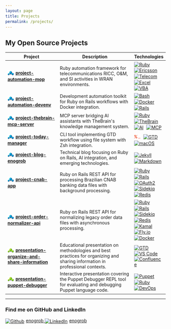 ```yaml
---
layout: page
title: Projects
permalink: /projects/
---
```


<style>
table {
  width: 100%;
  table-layout: fixed;
}
table th:nth-child(1), table td:nth-child(1) {
  width: 35%;
}
table th:nth-child(2), table td:nth-child(2) {
  width: 50%;
}
table th:nth-child(3), table td:nth-child(3) {
  width: 15%;
}
</style>

## My Open Source Projects

| Project | Description | Technologies |
|---------|-------------|--------------|
| <img src="/assets/images/project.png" alt="Project" style="vertical-align: middle; width: 20px; margin-right: 5px;"><span style="font-size: 14px;">[**project-automation-mop**](https://github.com/enogrob/project-automation-mop)</span> | Ruby automation framework for telecommunications RICC, O&M, and SI activities in WRAN environments. | <a href="https://www.ruby-lang.org/" target="_blank"><img src="https://cdn.jsdelivr.net/gh/devicons/devicon/icons/ruby/ruby-original.svg" alt="Ruby" width="20" height="20" style="vertical-align: middle; margin-right: 5px;"></a> <a href="https://www.ericsson.com/" target="_blank"><img src="https://www.ericsson.com/favicon.ico" alt="Ericsson" width="20" height="20" style="vertical-align: middle; margin-right: 5px;"></a> <a href="https://networkx.org/" target="_blank"><img src="https://cdn.jsdelivr.net/gh/devicons/devicon/icons/networkx/networkx-original.svg" alt="Telecom" width="20" height="20" style="vertical-align: middle; margin-right: 5px;"></a> <a href="https://www.microsoft.com/en-us/microsoft-365/excel" target="_blank"><img src="https://img.icons8.com/color/48/microsoft-excel-2019.png" alt="Excel" width="20" height="20" style="vertical-align: middle; margin-right: 5px;"></a> <a href="https://docs.microsoft.com/en-us/office/vba/api/overview/" target="_blank"><img src="https://img.icons8.com/fluency/48/microsoft-office-2019.png" alt="VBA" width="20" height="20" style="vertical-align: middle;"></a> |
| <img src="/assets/images/project.png" alt="Project" style="vertical-align: middle; width: 20px; margin-right: 5px;"><span style="font-size: 14px;">[**project-automation-devenv**](https://github.com/enogrob/project-automation-devenv)</span> | Development automation toolkit for Ruby on Rails workflows with Docker integration. | <a href="https://www.gnu.org/software/bash/" target="_blank"><img src="https://cdn.jsdelivr.net/gh/devicons/devicon/icons/bash/bash-original.svg" alt="Bash" width="20" height="20" style="vertical-align: middle; margin-right: 5px;"></a> <a href="https://www.docker.com/" target="_blank"><img src="https://cdn.jsdelivr.net/gh/devicons/devicon/icons/docker/docker-original.svg" alt="Docker" width="20" height="20" style="vertical-align: middle; margin-right: 5px;"></a> <a href="https://rubyonrails.org/" target="_blank"><img src="https://cdn.jsdelivr.net/gh/devicons/devicon/icons/rails/rails-original-wordmark.svg" alt="Rails" width="20" height="20" style="vertical-align: middle;"></a> |
| <img src="/assets/images/project.png" alt="Project" style="vertical-align: middle; width: 20px; margin-right: 5px;"><span style="font-size: 14px;">[**project-thebrain-mcp-server**](https://github.com/enogrob/project-thebrain-mcp-server)</span> | MCP server bridging AI assistants with TheBrain's knowledge management system. | <a href="https://www.ruby-lang.org/" target="_blank"><img src="https://cdn.jsdelivr.net/gh/devicons/devicon/icons/ruby/ruby-original.svg" alt="Ruby" width="20" height="20" style="vertical-align: middle; margin-right: 5px;"></a> <a href="https://www.thebrain.com/" target="_blank"><img src="https://www.thebrain.com/favicon.ico" alt="TheBrain" width="20" height="20" style="vertical-align: middle; margin-right: 5px;"></a> <a href="https://www.tensorflow.org/" target="_blank"><img src="https://cdn.jsdelivr.net/gh/devicons/devicon/icons/tensorflow/tensorflow-original.svg" alt="AI" width="20" height="20" style="vertical-align: middle; margin-right: 5px;"></a> <a href="https://modelcontextprotocol.io/" target="_blank"><img src="https://cdn.jsdelivr.net/gh/devicons/devicon/icons/json/json-original.svg" alt="MCP" width="20" height="20" style="vertical-align: middle;"></a> |
| <img src="/assets/images/project.png" alt="Project" style="vertical-align: middle; width: 20px; margin-right: 5px;"><span style="font-size: 14px;">[**project-today-manager**](https://github.com/enogrob/project-today-manager)</span> | CLI tool implementing GTD workflow using file system with Zsh integration. | <a href="https://www.zsh.org/" target="_blank"><img src="/assets/images/zsh.png" alt="Zsh" width="20" height="20" style="vertical-align: middle; margin-right: 5px;"></a> <a href="https://www.vim.org/" target="_blank"><img src="https://cdn.jsdelivr.net/gh/devicons/devicon/icons/vim/vim-original.svg" alt="GTD" width="20" height="20" style="vertical-align: middle; margin-right: 5px;"></a> <a href="https://www.apple.com/macos/" target="_blank"><img src="https://cdn.jsdelivr.net/gh/devicons/devicon/icons/apple/apple-original.svg" alt="macOS" width="20" height="20" style="vertical-align: middle;"></a> |
| <img src="/assets/images/project.png" alt="Project" style="vertical-align: middle; width: 20px; margin-right: 5px;"><span style="font-size: 14px;">[**project-blog-enogrob**](https://github.com/enogrob/project-blog-enogrob)</span> | Technical blog focusing on Ruby on Rails, AI integration, and emerging technologies. | <a href="https://jekyllrb.com/" target="_blank"><img src="https://cdn.jsdelivr.net/gh/devicons/devicon/icons/jekyll/jekyll-original.svg" alt="Jekyll" width="20" height="20" style="vertical-align: middle; margin-right: 5px;"></a> <a href="https://www.markdownguide.org/" target="_blank"><img src="https://cdn.jsdelivr.net/gh/devicons/devicon/icons/markdown/markdown-original.svg" alt="Markdown" width="20" height="20" style="vertical-align: middle;"></a> |
| <img src="/assets/images/project.png" alt="Project" style="vertical-align: middle; width: 20px; margin-right: 5px;"><span style="font-size: 14px;">[**project-cnab-app**](https://github.com/enogrob/project-cnab-app)</span> | Ruby on Rails REST API for processing Brazilian CNAB banking data files with background processing. | <a href="https://www.ruby-lang.org/" target="_blank"><img src="https://cdn.jsdelivr.net/gh/devicons/devicon/icons/ruby/ruby-original.svg" alt="Ruby" width="20" height="20" style="vertical-align: middle; margin-right: 5px;"></a> <a href="https://rubyonrails.org/" target="_blank"><img src="https://cdn.jsdelivr.net/gh/devicons/devicon/icons/rails/rails-original-wordmark.svg" alt="Rails" width="20" height="20" style="vertical-align: middle; margin-right: 5px;"></a> <a href="https://oauth.net/2/" target="_blank"><img src="https://img.icons8.com/color/48/security-checked.png" alt="OAuth2" width="20" height="20" style="vertical-align: middle; margin-right: 5px;"></a> <a href="https://sidekiq.org/" target="_blank"><img src="https://sidekiq.org/favicon.ico" alt="Sidekiq" width="20" height="20" style="vertical-align: middle; margin-right: 5px;"></a> <a href="https://redis.io/" target="_blank"><img src="https://cdn.jsdelivr.net/gh/devicons/devicon/icons/redis/redis-original.svg" alt="Redis" width="20" height="20" style="vertical-align: middle;"></a> |
| <img src="/assets/images/project.png" alt="Project" style="vertical-align: middle; width: 20px; margin-right: 5px;"><span style="font-size: 14px;">[**project-order-normalizer-api**](https://github.com/enogrob/project-order-normalizer-api)</span> | Ruby on Rails REST API for normalizing legacy order data files with asynchronous processing. | <a href="https://www.ruby-lang.org/" target="_blank"><img src="https://cdn.jsdelivr.net/gh/devicons/devicon/icons/ruby/ruby-original.svg" alt="Ruby" width="20" height="20" style="vertical-align: middle; margin-right: 5px;"></a> <a href="https://rubyonrails.org/" target="_blank"><img src="https://cdn.jsdelivr.net/gh/devicons/devicon/icons/rails/rails-original-wordmark.svg" alt="Rails" width="20" height="20" style="vertical-align: middle; margin-right: 5px;"></a> <a href="https://sidekiq.org/" target="_blank"><img src="https://sidekiq.org/favicon.ico" alt="Sidekiq" width="20" height="20" style="vertical-align: middle; margin-right: 5px;"></a> <a href="https://redis.io/" target="_blank"><img src="https://cdn.jsdelivr.net/gh/devicons/devicon/icons/redis/redis-original.svg" alt="Redis" width="20" height="20" style="vertical-align: middle; margin-right: 5px;"></a> <a href="https://kamal-deploy.org/" target="_blank"><img src="https://img.icons8.com/color/48/deployment.png" alt="Kamal" width="20" height="20" style="vertical-align: middle; margin-right: 5px;"></a> <a href="https://fly.io/" target="_blank"><img src="https://fly.io/phx/ui/images/favicon/favicon-595d1312b35dfe32838befdf8505515e.ico?vsn=d" alt="Fly.io" width="20" height="20" style="vertical-align: middle; margin-right: 5px;"></a> <a href="https://www.docker.com/" target="_blank"><img src="https://cdn.jsdelivr.net/gh/devicons/devicon/icons/docker/docker-original.svg" alt="Docker" width="20" height="20" style="vertical-align: middle;"></a> |
| <img src="/assets/images/presentation.png" alt="Presentation" style="vertical-align: middle; width: 20px; margin-right: 5px;"><span style="font-size: 14px;">[**presentation-organize-and-share-information**](https://github.com/enogrob/presentation-organize-and-share-information)</span> | Educational presentation on methodologies and best practices for organizing and sharing information in professional contexts. | <a href="https://www.gettingthingsdone.com/" target="_blank"><img src="https://gettingthingsdone.com/favicon-32x32.png" alt="GTD" width="20" height="20" style="vertical-align: middle; margin-right: 5px;"></a> <a href="https://code.visualstudio.com/" target="_blank"><img src="https://cdn.jsdelivr.net/gh/devicons/devicon/icons/vscode/vscode-original.svg" alt="VS Code" width="20" height="20" style="vertical-align: middle; margin-right: 5px;"></a> <a href="https://www.atlassian.com/software/confluence" target="_blank"><img src="https://img.icons8.com/color/48/confluence.png" alt="Confluence" width="20" height="20" style="vertical-align: middle;"></a> |
| <img src="/assets/images/presentation.png" alt="Presentation" style="vertical-align: middle; width: 20px; margin-right: 5px;"><span style="font-size: 14px;">[**presentation-puppet-debugger**](https://github.com/enogrob/presentation-puppet-debugger)</span> | Interactive presentation covering the Puppet Debugger REPL tool for evaluating and debugging Puppet language code. | <a href="https://puppet.com/" target="_blank"><img src="https://www.puppet.com/sites/default/files/favicon.ico" alt="Puppet" width="20" height="20" style="vertical-align: middle; margin-right: 5px;"></a> <a href="https://www.ruby-lang.org/" target="_blank"><img src="https://cdn.jsdelivr.net/gh/devicons/devicon/icons/ruby/ruby-original.svg" alt="Ruby" width="20" height="20" style="vertical-align: middle; margin-right: 5px;"></a> <a href="https://www.linux.org/" target="_blank"><img src="https://cdn.jsdelivr.net/gh/devicons/devicon/icons/linux/linux-original.svg" alt="DevOps" width="20" height="20" style="vertical-align: middle;"></a> |

---

### Find me on GitHub and LinkedIn
<a href="https://github.com/enogrob" target="_blank" rel="noopener">
  <img src="/assets/images/github.ico" alt="Github" style="vertical-align: middle; width: 20px; margin-right: 5px;">enogrob
</a>

<a href="https://www.linkedin.com/in/enogrob/" target="_blank" rel="noopener">
  <img src="/assets/images/linkedin.ico" alt="LinkedIn" style="vertical-align: middle; width: 20px; margin-right: 5px;">enogrob
</a>

